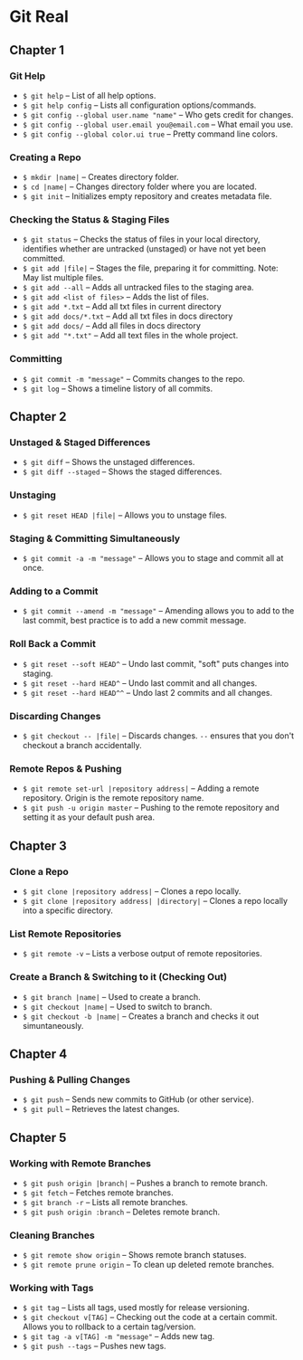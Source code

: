 # Git Real

## Chapter 1

### Git Help
* `$ git help` – List of all help options.
* `$ git help config` – Lists all configuration options/commands.
* `$ git config --global user.name "name"` – Who gets credit for changes.
* `$ git config --global user.email you@email.com` – What email you use.
* `$ git config --global color.ui true` – Pretty command line colors.

### Creating a Repo
* `$ mkdir |name|` – Creates directory folder.
* `$ cd |name|` – Changes directory folder where you are located.
* `$ git init` – Initializes empty repository and creates metadata file.

### Checking the Status & Staging Files
* `$ git status` – Checks the status of files in your local directory, identifies whether are untracked (unstaged) or have not yet been committed.
* `$ git add |file|` – Stages the file, preparing it for committing. Note: May list multiple files.
* `$ git add --all` – Adds all untracked files to the staging area.
* `$ git add <list of files>` – Adds the list of files.
* `$ git add *.txt` – Add all txt files in current directory
* `$ git add docs/*.txt` – Add all txt files in docs directory
* `$ git add docs/` – Add all files in docs directory
* `$ git add "*.txt"` – Add all text files in the whole project.

### Committing
* `$ git commit -m "message"` – Commits changes to the repo.
* `$ git log` – Shows a timeline listory of all commits.

## Chapter 2

### Unstaged & Staged Differences
* `$ git diff` – Shows the unstaged differences.
* `$ git diff --staged` – Shows the staged differences.

### Unstaging
* `$ git reset HEAD |file|` – Allows you to unstage files.

### Staging & Committing Simultaneously
* `$ git commit -a -m "message"` – Allows you to stage and commit all at once.

### Adding to a Commit
* `$ git commit --amend -m "message"` – Amending allows you to add to the last commit, best practice is to add a new commit message.

### Roll Back a Commit
* `$ git reset --soft HEAD^` – Undo last commit, "soft" puts changes into staging.
* `$ git reset --hard HEAD^` – Undo last commit and all changes.
* `$ git reset --hard HEAD^^` – Undo last 2 commits and all changes.

### Discarding Changes
* `$ git checkout -- |file|` – Discards changes. `--` ensures that you don't checkout a branch accidentally.

### Remote Repos & Pushing
* `$ git remote set-url |repository address|` – Adding a remote repository. Origin is the remote repository name.
* `$ git push -u origin master` – Pushing to the remote repository and setting it as your default push area.

## Chapter 3

### Clone a Repo
* `$ git clone |repository address|` – Clones a repo locally.
* `$ git clone |repository address| |directory|` – Clones a repo locally into a specific directory.

### List Remote Repositories
* `$ git remote -v` – Lists a verbose output of remote repositories.

### Create a Branch & Switching to it (Checking Out)
* `$ git branch |name|` – Used to create a branch.
* `$ git checkout |name|` – Used to switch to branch.
* `$ git checkout -b |name|` – Creates a branch and checks it out simuntaneously.


## Chapter 4

### Pushing & Pulling Changes
* `$ git push` – Sends new commits to GitHub (or other service).
* `$ git pull` – Retrieves the latest changes.

## Chapter 5

### Working with Remote Branches
* `$ git push origin |branch|` – Pushes a branch to remote branch.
* `$ git fetch` – Fetches remote branches.
* `$ git branch -r` – Lists all remote branches.
* `$ git push origin :branch` – Deletes remote branch.

### Cleaning Branches
* `$ git remote show origin` – Shows remote branch statuses.
* `$ git remote prune origin` – To clean up deleted remote branches.

### Working with Tags
* `$ git tag` – Lists all tags, used mostly for release versioning.
* `$ git checkout v[TAG]` – Checking out the code at a certain commit. Allows you to rollback to a certain tag/version.
* `$ git tag -a v[TAG] -m "message"` – Adds new tag.
* `$ git push --tags` – Pushes new tags.